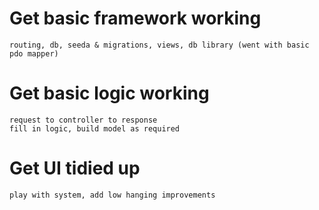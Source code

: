 # Get basic framework working
	routing, db, seeda & migrations, views, db library (went with basic pdo mapper)

# Get basic logic working
	request to controller to response
	fill in logic, build model as required
	
# Get UI tidied up
	play with system, add low hanging improvements